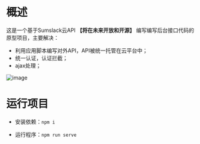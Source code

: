 # 概述

这是一个基于Sumslack云API **【将在未来开放和开源】** 编写编写后台接口代码的原型项目，主要解决：
- 利用应用脚本编写对外API，API被统一托管在云平台中；
- 统一认证，认证拦截；
- ajax处理；


![image](http://h5.sumslack.com/todo.png)

# 运行项目

- 安装依赖：`npm i`

- 运行程序：`npm run serve`